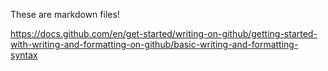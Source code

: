 These are markdown files!

https://docs.github.com/en/get-started/writing-on-github/getting-started-with-writing-and-formatting-on-github/basic-writing-and-formatting-syntax